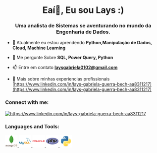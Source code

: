 <h1 align="center">Eaí👋, Eu sou Lays :)</h1>
<h3 align="center">Uma analista de Sistemas se aventurando no mundo da Engenharia de Dados.</h3>

- 🌱 Atualmente eu estou aprendendo **Python,Manipulação de Dados, Cloud, Machine Learning**

- 💬 Me pergunte Sobre **SQL, Power Query, Python**

- 📫 Entre em contato **laysgabriela0102@gmail.com**

- 📄 Mais sobre minhas experiencias profissionais [https://www.linkedin.com/in/lays-gabriela-guerra-bech-aa8311217](https://www.linkedin.com/in/lays-gabriela-guerra-bech-aa8311217)

<h3 align="left">Connect with me:</h3>
<p align="left">
<a href="https://linkedin.com/in/https://www.linkedin.com/in/lays-gabriela-guerra-bech-aa8311217" target="blank"><img align="center" src="https://raw.githubusercontent.com/rahuldkjain/github-profile-readme-generator/master/src/images/icons/Social/linked-in-alt.svg" alt="https://www.linkedin.com/in/lays-gabriela-guerra-bech-aa8311217" height="30" width="40" /></a>
</p>

<h3 align="left">Languages and Tools:</h3>
<p align="left"> <a href="https://www.mongodb.com/" target="_blank" rel="noreferrer"> <img src="https://raw.githubusercontent.com/devicons/devicon/master/icons/mongodb/mongodb-original-wordmark.svg" alt="mongodb" width="40" height="40"/> </a> <a href="https://www.mysql.com/" target="_blank" rel="noreferrer"> <img src="https://raw.githubusercontent.com/devicons/devicon/master/icons/mysql/mysql-original-wordmark.svg" alt="mysql" width="40" height="40"/> </a> <a href="https://www.oracle.com/" target="_blank" rel="noreferrer"> <img src="https://raw.githubusercontent.com/devicons/devicon/master/icons/oracle/oracle-original.svg" alt="oracle" width="40" height="40"/> </a> <a href="https://www.php.net" target="_blank" rel="noreferrer"> <img src="https://raw.githubusercontent.com/devicons/devicon/master/icons/php/php-original.svg" alt="php" width="40" height="40"/> </a> <a href="https://www.python.org" target="_blank" rel="noreferrer"> <img src="https://raw.githubusercontent.com/devicons/devicon/master/icons/python/python-original.svg" alt="python" width="40" height="40"/> </a> </p>
